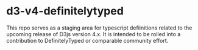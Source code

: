 # d3-v4-definitelytyped
This repo serves as a staging area for typescript defiinitions related to the upcoming release of D3js version 4.x. It is intended to be rolled into a contribution to DefinitelyTyped or comparable community effort.
